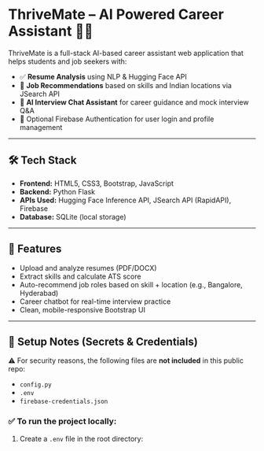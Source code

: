 # ThriveMate – AI Powered Career Assistant 💼🤖

ThriveMate is a full-stack AI-based career assistant web application that helps students and job seekers with:
- ✅ **Resume Analysis** using NLP & Hugging Face API
- 💼 **Job Recommendations** based on skills and Indian locations via JSearch API
- 🧠 **AI Interview Chat Assistant** for career guidance and mock interview Q&A
- 🔐 Optional Firebase Authentication for user login and profile management

---

## 🛠 Tech Stack

- **Frontend:** HTML5, CSS3, Bootstrap, JavaScript
- **Backend:** Python Flask
- **APIs Used:** Hugging Face Inference API, JSearch API (RapidAPI), Firebase
- **Database:** SQLite (local storage)

---

## 🚀 Features

- Upload and analyze resumes (PDF/DOCX)
- Extract skills and calculate ATS score
- Auto-recommend job roles based on skill + location (e.g., Bangalore, Hyderabad)
- Career chatbot for real-time interview practice
- Clean, mobile-responsive Bootstrap UI

---

## 🔐 Setup Notes (Secrets & Credentials)

⚠️ For security reasons, the following files are **not included** in this public repo:
- `config.py`
- `.env`
- `firebase-credentials.json`

### ✅ To run the project locally:

1. Create a `.env` file in the root directory:
